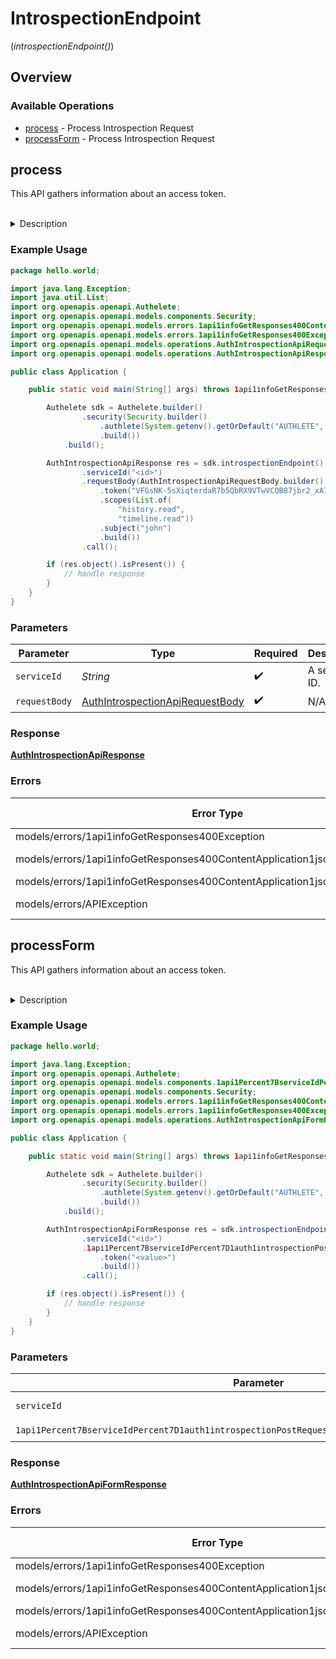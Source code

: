# IntrospectionEndpoint
(*introspectionEndpoint()*)

## Overview

### Available Operations

* [process](#process) - Process Introspection Request
* [processForm](#processform) - Process Introspection Request

## process

This API gathers information about an access token.

<br>
<details>
<summary>Description</summary>

This API is supposed to be called from within the implementations of protected resource endpoints
of the authorization server implementation in order to get information about the access token which
was presented by the client application.

In general, a client application accesses a protected resource endpoint of a service with an access
token, and the implementation of the endpoint checks whether the presented access token has enough
privileges (= scopes) to access the protected resource before returning the protected resource to
the client application. To achieve this flow, the endpoint implementation has to know detailed
information about the access token. Authlete `/auth/introspection` API can be used to get such information.

The response from `/auth/introspection` API has some parameters. Among them, it is `action` parameter
that the authorization server implementation should check first because it denotes the next action
that the authorization server implementation should take. According to the value of `action`, the
authorization server implementation must take the steps described below.

**INTERNAL_SERVER_ERROR**

When the value of `action` is `INTERNAL_SERVER_ERROR`, it means that the request from the authorization
server implementation was wrong or that an error occurred in Authlete.
In either case, from the viewpoint of the client application, it is an error on the server side.
Therefore, the service implementation should generate a response to the client application with
HTTP status of "500 Internal Server Error". Authlete recommends `application/json` as the content
type although OAuth 2.0 specification does not mention the format of the error response when the
redirect URI is not usable.

The value of `responseContent` is a string which describes the error in the format of
[RFC 6750](https://datatracker.ietf.org/doc/html/rfc6750) (OAuth 2.0 Bearer Token Usage), so if
the protected resource of the service implementation wants to return an error response to the client
application in the way that complies with RFC 6750 (in other words, if `accessTokenType` configuration
parameter of the service is Bearer), the value of `responseContent` can be used as the value of
`WWW-Authenticate` header.

The following is an example response which complies with RFC 6750.

```
HTTP/1.1 500 Internal Server Error
Content-Type: application/json
Cache-Control: no-store
Pragma: no-cache

{responseContent}
```

**BAD_REQUEST**

When the value of `action` is `BAD_REQUEST`, it means that the request from the client application
does not contain an access token (= the request from the authorization server implementation to
Authlete does not contain `token` request parameter).

A response with HTTP status of "400 Bad Request" must be returned to the client application and
the content type must be `application/json`.


The value of `responseContent` is a string which describes the error in the format of [RFC
6750](https://datatracker.ietf.org/doc/html/rfc6750) (OAuth 2.0 Bearer Token Usage), so if the
protected resource of the service implementation wants to return an error response to the client
application in the way that complies with RFC 6750 (in other words, if `accessTokenType` configuration
parameter of the service is `Bearer`), the value of `responseContent` can be used as the value of
`WWW-Authenticate` header.

The following is an example response which complies with RFC 6750.

```
HTTP/1.1 400 Bad Request
WWW-Authenticate: {responseContent}
Cache-Control: no-store
Pragma: no-cache
```

**UNAUTHORIZED**

When the value of `action` is `UNAUTHORIZED`, it means that the access token does not exist or has
expired.

The value of `responseContent` is a string which describes the error in the format of RFC
6750 (OAuth 2.0 Bearer Token Usage), so if the protected resource of the service implementation
wants to return an error response to the client application in the way that complies with [RFC
6750](https://datatracker.ietf.org/doc/html/rfc6750) (in other words, if `accessTokenType` configuration
parameter of the service is `Bearer`), the value of `responseContent` can be used as the value of
`WWW-Authenticate` header.

The following is an example response which complies with RFC 6750.

```
HTTP/1.1 401 Unauthorized
WWW-Authenticate: {responseContent}
Cache-Control: no-store
Pragma: no-cache
```

**FORBIDDEN**

When the value of `action` is `FORBIDDEN`, it means that the access token does not cover the required
scopes or that the subject associated with the access token is different from the subject contained
in the request.

A response with HTTP status of "400 Bad Request" must be returned to the client application and
the content type must be `application/json`.

The value of `responseContent` is a string which describes the error in the format of [RFC
6750](https://datatracker.ietf.org/doc/html/rfc6750) (OAuth 2.0 Bearer Token Usage), so if the
protected resource of the service implementation wants to return an error response to the client
application in the way that complies with RFC 6750 (in other words, if `accessTokenType` configuration
parameter of the service is Bearer), the value of `responseContent` can be used as the value of
`WWW-Authenticate` header.

The following is an example response which complies with RFC 6750.

```
HTTP/1.1 403 Forbidden
WWW-Authenticate: {responseContent}
Cache-Control: no-store
Pragma: no-cache
```

**OK**

When the value of `action` is `OK`, it means that the access token which the client application
presented is valid (= exists and has not expired).

The implementation of the protected resource endpoint is supposed to return the protected resource
to the client application.

When action is `OK`, the value of `responseContent` is `"Bearer error=\"invalid_request\""`. This
is the simplest string which can be used as the value of `WWW-Authenticate` header to indicate
"400 Bad Request". The implementation of the protected resource endpoint may use this string to
tell the client application that the request was bad (e.g. in case necessary request parameters
for the protected resource endpoint are missing). However, in such a case, the implementation
should generate a more informative error message to help developers of client applications.

The following is an example error response which complies with RFC 6750.

```
HTTP/1.1 400 Bad Request
WWW-Authenticate: {responseContent}
Cache-Control: no-store
Pragma: no-cache
```

Basically, The value of `responseContent` is a string which describes the error in the format of
[RFC 6750](https://datatracker.ietf.org/doc/html/rfc6750) (OAuth 2.0 Bearer Token Usage). So, if
the service has selected `Bearer` as the value of `accessTokenType` configuration parameter, the
value of `responseContent` can be used directly as the value of `WWW-Authenticate` header. However,
if the service has selected another different token type, the service has to generate error messages
for itself.

_**JWT-based access token**_

Since version 2.1, Authlete provides a feature to issue access tokens in JWT format. This feature
can be enabled by setting a non-null value to the `accessTokenSignAlg` property of the service
(see the description of the Service class for details). `/api/auth/introspection` API can accept
access tokens in JWT format. However, note that the API does not return information contained in
a given JWT-based access token but returns information stored in the database record which corresponds
to the given JWT-based access token. Because attributes of the database record can be modified
after the access token is issued (for example, by using `/api/auth/token/update` API), information
returned by `/api/auth/introspection` API and information the given JWT-based access token holds
may be different.

</details>


### Example Usage

```java
package hello.world;

import java.lang.Exception;
import java.util.List;
import org.openapis.openapi.Authelete;
import org.openapis.openapi.models.components.Security;
import org.openapis.openapi.models.errors.1api1infoGetResponses400ContentApplication1jsonSchemaException;
import org.openapis.openapi.models.errors.1api1infoGetResponses400Exception;
import org.openapis.openapi.models.operations.AuthIntrospectionApiRequestBody;
import org.openapis.openapi.models.operations.AuthIntrospectionApiResponse;

public class Application {

    public static void main(String[] args) throws 1api1infoGetResponses400Exception, 1api1infoGetResponses400ContentApplication1jsonSchemaException, 1api1infoGetResponses400ContentApplication1jsonSchemaException, Exception {

        Authelete sdk = Authelete.builder()
                .security(Security.builder()
                    .authlete(System.getenv().getOrDefault("AUTHLETE", ""))
                    .build())
            .build();

        AuthIntrospectionApiResponse res = sdk.introspectionEndpoint().process()
                .serviceId("<id>")
                .requestBody(AuthIntrospectionApiRequestBody.builder()
                    .token("VFGsNK-5sXiqterdaR7b5QbRX9VTwVCQB87jbr2_xAI")
                    .scopes(List.of(
                        "history.read",
                        "timeline.read"))
                    .subject("john")
                    .build())
                .call();

        if (res.object().isPresent()) {
            // handle response
        }
    }
}
```

### Parameters

| Parameter                                                                                     | Type                                                                                          | Required                                                                                      | Description                                                                                   |
| --------------------------------------------------------------------------------------------- | --------------------------------------------------------------------------------------------- | --------------------------------------------------------------------------------------------- | --------------------------------------------------------------------------------------------- |
| `serviceId`                                                                                   | *String*                                                                                      | :heavy_check_mark:                                                                            | A service ID.                                                                                 |
| `requestBody`                                                                                 | [AuthIntrospectionApiRequestBody](../../models/operations/AuthIntrospectionApiRequestBody.md) | :heavy_check_mark:                                                                            | N/A                                                                                           |

### Response

**[AuthIntrospectionApiResponse](../../models/operations/AuthIntrospectionApiResponse.md)**

### Errors

| Error Type                                                                   | Status Code                                                                  | Content Type                                                                 |
| ---------------------------------------------------------------------------- | ---------------------------------------------------------------------------- | ---------------------------------------------------------------------------- |
| models/errors/1api1infoGetResponses400Exception                              | 400                                                                          | application/json                                                             |
| models/errors/1api1infoGetResponses400ContentApplication1jsonSchemaException | 401, 403                                                                     | application/json                                                             |
| models/errors/1api1infoGetResponses400ContentApplication1jsonSchemaException | 500                                                                          | application/json                                                             |
| models/errors/APIException                                                   | 4XX, 5XX                                                                     | \*/\*                                                                        |

## processForm

This API gathers information about an access token.

<br>
<details>
<summary>Description</summary>

This API is supposed to be called from within the implementations of protected resource endpoints
of the authorization server implementation in order to get information about the access token which
was presented by the client application.

In general, a client application accesses a protected resource endpoint of a service with an access
token, and the implementation of the endpoint checks whether the presented access token has enough
privileges (= scopes) to access the protected resource before returning the protected resource to
the client application. To achieve this flow, the endpoint implementation has to know detailed
information about the access token. Authlete `/auth/introspection` API can be used to get such information.

The response from `/auth/introspection` API has some parameters. Among them, it is `action` parameter
that the authorization server implementation should check first because it denotes the next action
that the authorization server implementation should take. According to the value of `action`, the
authorization server implementation must take the steps described below.

**INTERNAL_SERVER_ERROR**

When the value of `action` is `INTERNAL_SERVER_ERROR`, it means that the request from the authorization
server implementation was wrong or that an error occurred in Authlete.
In either case, from the viewpoint of the client application, it is an error on the server side.
Therefore, the service implementation should generate a response to the client application with
HTTP status of "500 Internal Server Error". Authlete recommends `application/json` as the content
type although OAuth 2.0 specification does not mention the format of the error response when the
redirect URI is not usable.

The value of `responseContent` is a string which describes the error in the format of
[RFC 6750](https://datatracker.ietf.org/doc/html/rfc6750) (OAuth 2.0 Bearer Token Usage), so if
the protected resource of the service implementation wants to return an error response to the client
application in the way that complies with RFC 6750 (in other words, if `accessTokenType` configuration
parameter of the service is Bearer), the value of `responseContent` can be used as the value of
`WWW-Authenticate` header.

The following is an example response which complies with RFC 6750.

```
HTTP/1.1 500 Internal Server Error
Content-Type: application/json
Cache-Control: no-store
Pragma: no-cache

{responseContent}
```

**BAD_REQUEST**

When the value of `action` is `BAD_REQUEST`, it means that the request from the client application
does not contain an access token (= the request from the authorization server implementation to
Authlete does not contain `token` request parameter).

A response with HTTP status of "400 Bad Request" must be returned to the client application and
the content type must be `application/json`.


The value of `responseContent` is a string which describes the error in the format of [RFC
6750](https://datatracker.ietf.org/doc/html/rfc6750) (OAuth 2.0 Bearer Token Usage), so if the
protected resource of the service implementation wants to return an error response to the client
application in the way that complies with RFC 6750 (in other words, if `accessTokenType` configuration
parameter of the service is `Bearer`), the value of `responseContent` can be used as the value of
`WWW-Authenticate` header.

The following is an example response which complies with RFC 6750.

```
HTTP/1.1 400 Bad Request
WWW-Authenticate: {responseContent}
Cache-Control: no-store
Pragma: no-cache
```

**UNAUTHORIZED**

When the value of `action` is `UNAUTHORIZED`, it means that the access token does not exist or has
expired.

The value of `responseContent` is a string which describes the error in the format of RFC
6750 (OAuth 2.0 Bearer Token Usage), so if the protected resource of the service implementation
wants to return an error response to the client application in the way that complies with [RFC
6750](https://datatracker.ietf.org/doc/html/rfc6750) (in other words, if `accessTokenType` configuration
parameter of the service is `Bearer`), the value of `responseContent` can be used as the value of
`WWW-Authenticate` header.

The following is an example response which complies with RFC 6750.

```
HTTP/1.1 401 Unauthorized
WWW-Authenticate: {responseContent}
Cache-Control: no-store
Pragma: no-cache
```

**FORBIDDEN**

When the value of `action` is `FORBIDDEN`, it means that the access token does not cover the required
scopes or that the subject associated with the access token is different from the subject contained
in the request.

A response with HTTP status of "400 Bad Request" must be returned to the client application and
the content type must be `application/json`.

The value of `responseContent` is a string which describes the error in the format of [RFC
6750](https://datatracker.ietf.org/doc/html/rfc6750) (OAuth 2.0 Bearer Token Usage), so if the
protected resource of the service implementation wants to return an error response to the client
application in the way that complies with RFC 6750 (in other words, if `accessTokenType` configuration
parameter of the service is Bearer), the value of `responseContent` can be used as the value of
`WWW-Authenticate` header.

The following is an example response which complies with RFC 6750.

```
HTTP/1.1 403 Forbidden
WWW-Authenticate: {responseContent}
Cache-Control: no-store
Pragma: no-cache
```

**OK**

When the value of `action` is `OK`, it means that the access token which the client application
presented is valid (= exists and has not expired).

The implementation of the protected resource endpoint is supposed to return the protected resource
to the client application.

When action is `OK`, the value of `responseContent` is `"Bearer error=\"invalid_request\""`. This
is the simplest string which can be used as the value of `WWW-Authenticate` header to indicate
"400 Bad Request". The implementation of the protected resource endpoint may use this string to
tell the client application that the request was bad (e.g. in case necessary request parameters
for the protected resource endpoint are missing). However, in such a case, the implementation
should generate a more informative error message to help developers of client applications.

The following is an example error response which complies with RFC 6750.

```
HTTP/1.1 400 Bad Request
WWW-Authenticate: {responseContent}
Cache-Control: no-store
Pragma: no-cache
```

Basically, The value of `responseContent` is a string which describes the error in the format of
[RFC 6750](https://datatracker.ietf.org/doc/html/rfc6750) (OAuth 2.0 Bearer Token Usage). So, if
the service has selected `Bearer` as the value of `accessTokenType` configuration parameter, the
value of `responseContent` can be used directly as the value of `WWW-Authenticate` header. However,
if the service has selected another different token type, the service has to generate error messages
for itself.

_**JWT-based access token**_

Since version 2.1, Authlete provides a feature to issue access tokens in JWT format. This feature
can be enabled by setting a non-null value to the `accessTokenSignAlg` property of the service
(see the description of the Service class for details). `/api/auth/introspection` API can accept
access tokens in JWT format. However, note that the API does not return information contained in
a given JWT-based access token but returns information stored in the database record which corresponds
to the given JWT-based access token. Because attributes of the database record can be modified
after the access token is issued (for example, by using `/api/auth/token/update` API), information
returned by `/api/auth/introspection` API and information the given JWT-based access token holds
may be different.

</details>


### Example Usage

```java
package hello.world;

import java.lang.Exception;
import org.openapis.openapi.Authelete;
import org.openapis.openapi.models.components.1api1Percent7BserviceIdPercent7D1auth1introspectionPostRequestBodyContentApplication1jsonSchema;
import org.openapis.openapi.models.components.Security;
import org.openapis.openapi.models.errors.1api1infoGetResponses400ContentApplication1jsonSchemaException;
import org.openapis.openapi.models.errors.1api1infoGetResponses400Exception;
import org.openapis.openapi.models.operations.AuthIntrospectionApiFormResponse;

public class Application {

    public static void main(String[] args) throws 1api1infoGetResponses400Exception, 1api1infoGetResponses400ContentApplication1jsonSchemaException, 1api1infoGetResponses400ContentApplication1jsonSchemaException, Exception {

        Authelete sdk = Authelete.builder()
                .security(Security.builder()
                    .authlete(System.getenv().getOrDefault("AUTHLETE", ""))
                    .build())
            .build();

        AuthIntrospectionApiFormResponse res = sdk.introspectionEndpoint().processForm()
                .serviceId("<id>")
                .1api1Percent7BserviceIdPercent7D1auth1introspectionPostRequestBodyContentApplication1jsonSchema(1api1Percent7BserviceIdPercent7D1auth1introspectionPostRequestBodyContentApplication1jsonSchema.builder()
                    .token("<value>")
                    .build())
                .call();

        if (res.object().isPresent()) {
            // handle response
        }
    }
}
```

### Parameters

| Parameter                                                                                                                                                                                                                       | Type                                                                                                                                                                                                                            | Required                                                                                                                                                                                                                        | Description                                                                                                                                                                                                                     |
| ------------------------------------------------------------------------------------------------------------------------------------------------------------------------------------------------------------------------------- | ------------------------------------------------------------------------------------------------------------------------------------------------------------------------------------------------------------------------------- | ------------------------------------------------------------------------------------------------------------------------------------------------------------------------------------------------------------------------------- | ------------------------------------------------------------------------------------------------------------------------------------------------------------------------------------------------------------------------------- |
| `serviceId`                                                                                                                                                                                                                     | *String*                                                                                                                                                                                                                        | :heavy_check_mark:                                                                                                                                                                                                              | A service ID.                                                                                                                                                                                                                   |
| `1api1Percent7BserviceIdPercent7D1auth1introspectionPostRequestBodyContentApplication1jsonSchema`                                                                                                                               | [1api1Percent7BserviceIdPercent7D1auth1introspectionPostRequestBodyContentApplication1jsonSchema](../../models/components/Oneapi1Percent7BserviceIdPercent7D1auth1introspectionPostRequestBodyContentApplication1jsonSchema.md) | :heavy_check_mark:                                                                                                                                                                                                              | N/A                                                                                                                                                                                                                             |

### Response

**[AuthIntrospectionApiFormResponse](../../models/operations/AuthIntrospectionApiFormResponse.md)**

### Errors

| Error Type                                                                   | Status Code                                                                  | Content Type                                                                 |
| ---------------------------------------------------------------------------- | ---------------------------------------------------------------------------- | ---------------------------------------------------------------------------- |
| models/errors/1api1infoGetResponses400Exception                              | 400                                                                          | application/json                                                             |
| models/errors/1api1infoGetResponses400ContentApplication1jsonSchemaException | 401, 403                                                                     | application/json                                                             |
| models/errors/1api1infoGetResponses400ContentApplication1jsonSchemaException | 500                                                                          | application/json                                                             |
| models/errors/APIException                                                   | 4XX, 5XX                                                                     | \*/\*                                                                        |